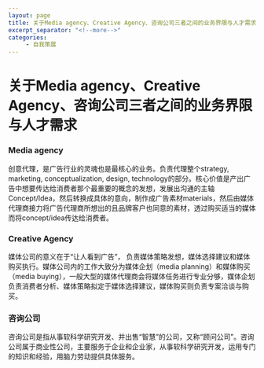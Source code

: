 ```yaml
---
layout: page
title: 关于Media agency、Creative Agency、咨询公司三者之间的业务界限与人才需求
excerpt_separator: "<!--more-->"
categories:
     - 自我策展
---
```

# 关于Media agency、Creative Agency、咨询公司三者之间的业务界限与人才需求

<!--more-->
### Media agency
创意代理，是广告行业的灵魂也是最核心的业务。负责代理整个strategy, marketing, conceptualization, design, technology的部分。核心价值是产出广告中想要传达给消费者那个最重要的概念的发想，发展出沟通的主轴Concept/Idea，然后转换成具体的意向，制作成广告素材materials，然后由媒体代理商接力将广告代理商所想出的且品牌客户也同意的素材，透过购买适当的媒体而将concept/idea传达给消费者。


### Creative Agency
媒体公司的意义在于“让人看到广告”， 负责媒体策略发想，媒体选择建议和媒体购买执行。媒体公司内的工作大致分为媒体企划（media planning）和媒体购买（media buying），一般大型的媒体代理商会将媒体任务进行专业分够，媒体企划负责消费者分析、媒体策略拟定于媒体选择建议，媒体购买则负责专案洽谈与购买。

### 咨询公司
咨询公司是指从事软科学研究开发、并出售“智慧”的公司，又称“顾问公司”。咨询公司属于商业性公司，主要服务于企业和企业家，从事软科学研究开发，运用专门的知识和经验，用脑力劳动提供具体服务。

